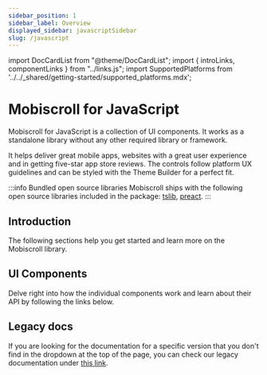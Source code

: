```yaml
---
sidebar_position: 1
sidebar_label: Overview
displayed_sidebar: javascriptSidebar
slug: /javascript
---
```


import DocCardList from "@theme/DocCardList";
import { introLinks, componentLinks } from "../links.js";
import SupportedPlatforms from '../../\_shared/getting-started/supported_platforms.mdx';

# Mobiscroll for JavaScript

Mobiscroll for JavaScript is a collection of UI components. It works as a standalone library without any other required library or framework.

It helps deliver great mobile apps, websites with a great user experience and in getting five-star app store reviews. The controls follow platform UX guidelines and can be styled with the Theme Builder for a perfect fit.

:::info Bundled open source libraries
Mobiscroll ships with the following open source libraries included in the package: [tslib](https://www.npmjs.com/package/tslib), [preact](https://www.npmjs.com/package/preact).
:::

<SupportedPlatforms />

## Introduction

The following sections help you get started and learn more on the Mobiscroll library.

<DocCardList items={introLinks} />

## UI Components

Delve right into how the individual components work and learn about their API by following the links below.

<DocCardList items={componentLinks} />

## Legacy docs

If you are looking for the documentation for a specific version that you don't find in the dropdown at the top of the page, you can check our legacy documentation under [this link](https://docs.mobiscroll.com/5-29-0/).